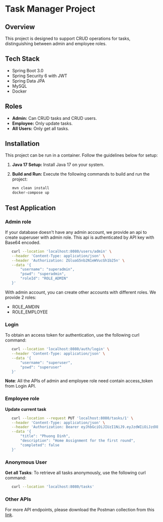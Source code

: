 # Task Manager Project

## Overview

This project is designed to support CRUD operations for tasks, distinguishing between admin and employee roles. 

## Tech Stack
- Spring Boot 3.0
- Spring Security 6 with JWT
- Spring Data JPA
- MySQL
- Docker

## Roles
- **Admin:** Can CRUD tasks and CRUD users.
- **Employee:** Only update tasks.
- **All Users:** Only get all tasks.

## Installation

This project can be run in a container. Follow the guidelines below for setup:

1. **Java 17 Setup:**
   Install Java 17 on your system.

2. **Build and Run:**
   Execute the following commands to build and run the project:

   ```bash
   mvn clean install
   docker-compose up
   ```
## Test Application

### Admin role
If your database doesn't have any admin account, we provide an api to create superuser with admin
role. This api is authenticated by API key with Base64 encoded.

   ```bash
      curl --location 'localhost:8080/users/admin' \
      --header 'Content-Type: application/json' \
      --header 'Authorization: ZGluaG5nb2N1eWVucGh1b25n' \
      --data '{
          "username": "superadmin",
          "pswd": "superadmin",
          "roleId": "ROLE_ADMIN"
      }'
   ```
With admin account, you can create other accounts with different roles. We provide 2 roles:
- ROLE_AMDIN
- ROLE_EMPLOYEE

### Login
To obtain an access token for authentication, use the following curl command:

   ```bash
      curl --location 'localhost:8080/auth/login' \
      --header 'Content-Type: application/json' \
      --data '{
          "username": "superuser",
          "pswd": "superuser"
      }'
   ````

**Note**: All the APIs of admin and employee role need contain access_token from Login API.

### Employee role
**Update current task**
   ```bash
      curl --location --request PUT 'localhost:8080/tasks/1' \
      --header 'Content-Type: application/json' \
      --header 'Authorization: Bearer eyJhbGciOiJIUzI1NiJ9.eyJzdWIiOiJzdXBlcmFkbWluMiIsImlhdCI6MTcwMDAzOTY1NSwiZXhwIjoxNzAwOTAzNjU1fQ.1ds86DA-wOG2sKRHROPYUzqYHnFHDmiEHNlS3RY1gYk' \
      --data '{
          "title": "Phuong Dinh",
          "description": "Home Assignment for the first round",
          "completed": false
      }'
   ````

### Anonymous User
**Get all Tasks**: To retrieve all tasks anonymously, use the following curl command:

   ```bash
      curl --location 'localhost:8080/tasks'
   ```

### Other APIs
For more API endpoints, please download the Postman collection from this [link](https://drive.google.com/drive/folders/1JptngX8zztQD4CCTpZqwaejGpEubFXy9?usp=sharing).



